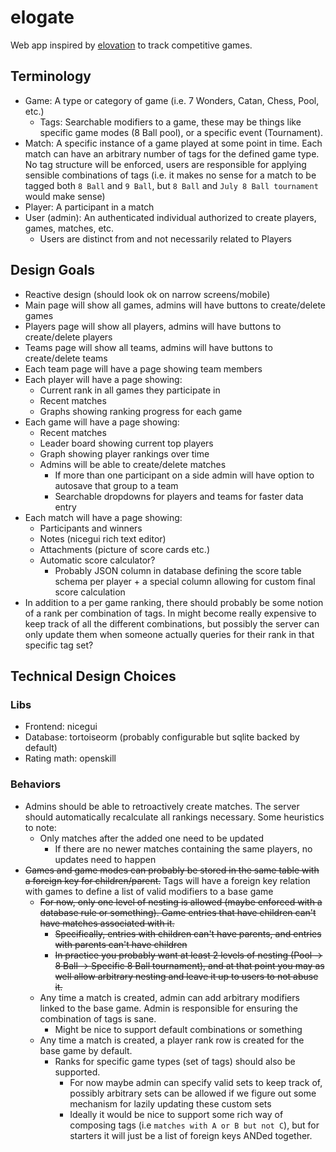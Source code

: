 # elogate

Web app inspired by [elovation](https://github.com/elovation/elovation) to track
competitive games.

## Terminology

- Game: A type or category of game (i.e. 7 Wonders, Catan, Chess, Pool, etc.)
  - Tags: Searchable modifiers to a game, these may be things like specific game
    modes (8 Ball pool), or a specific event (Tournament).
- Match: A specific instance of a game played at some point in time. Each match
  can have an arbitrary number of tags for the defined game type. No tag
  structure will be enforced, users are responsible for applying sensible
  combinations of tags (i.e. it makes no sense for a match to be tagged both
  `8 Ball` and `9 Ball`, but `8 Ball` and `July 8 Ball tournament` would make
  sense)
- Player: A participant in a match
- User (admin): An authenticated individual authorized to create players, games,
  matches, etc.
  - Users are distinct from and not necessarily related to Players

## Design Goals

- Reactive design (should look ok on narrow screens/mobile)
- Main page will show all games, admins will have buttons to create/delete games
- Players page will show all players, admins will have buttons to create/delete
  players
- Teams page will show all teams, admins will have buttons to create/delete
  teams
- Each team page will have a page showing team members
- Each player will have a page showing:
  - Current rank in all games they participate in
  - Recent matches
  - Graphs showing ranking progress for each game
- Each game will have a page showing:
  - Recent matches
  - Leader board showing current top players
  - Graph showing player rankings over time
  - Admins will be able to create/delete matches
    - If more than one participant on a side admin will have option to autosave
      that group to a team
    - Searchable dropdowns for players and teams for faster data entry
- Each match will have a page showing:
  - Participants and winners
  - Notes (nicegui rich text editor)
  - Attachments (picture of score cards etc.)
  - Automatic score calculator?
    - Probably JSON column in database defining the score table schema per
      player + a special column allowing for custom final score calculation
- In addition to a per game ranking, there should probably be some notion of a
  rank per combination of tags. In might become really expensive to keep track
  of all the different combinations, but possibly the server can only update
  them when someone actually queries for their rank in that specific tag set?

## Technical Design Choices

### Libs

- Frontend: nicegui
- Database: tortoiseorm (probably configurable but sqlite backed by default)
- Rating math: openskill

### Behaviors

- Admins should be able to retroactively create matches. The server should
  automatically recalculate all rankings necessary. Some heuristics to note:
  - Only matches after the added one need to be updated
    - If there are no newer matches containing the same players, no updates need
      to happen
- ~~Games and game modes can probably be stored in the same table with a foreign
  key for children/parent.~~ Tags will have a foreign key relation with games to
  define a list of valid modifiers to a base game
  - ~~For now, only one level of nesting is allowed (maybe enforced with a
    database rule or something). Game entries that have children can't have
    matches associated with it.~~
    - ~~Specifically, entries with children can't have parents, and entries with
      parents can't have children~~
    - ~~In practice you probably want at least 2 levels of nesting (Pool -> 8
      Ball -> Specific 8 Ball tournament), and at that point you may as well
      allow arbitrary nesting and leave it up to users to not abuse it.~~
  - Any time a match is created, admin can add arbitrary modifiers linked to the
    base game. Admin is responsible for ensuring the combination of tags is
    sane.
    - Might be nice to support default combinations or something
  - Any time a match is created, a player rank row is created for the base game
    by default.
    - Ranks for specific game types (set of tags) should also be supported.
      - For now maybe admin can specify valid sets to keep track of, possibly
        arbitrary sets can be allowed if we figure out some mechanism for lazily
        updating these custom sets
      - Ideally it would be nice to support some rich way of composing tags (i.e
        `matches with A or B but not C`), but for starters it will just be a
        list of foreign keys ANDed together.
